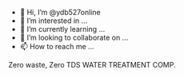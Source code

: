 - 👋 Hi, I’m @ydb527online
- 👀 I’m interested in ...
- 🌱 I’m currently learning ...
- 💞️ I’m looking to collaborate on ...
- 📫 How to reach me ...

<!---
ydb527online/ydb527online is a ✨ special ✨ repository because its `README.md` (this file) appears on your GitHub profile.
You can click the Preview link to take a look at your changes.
--->
Zero waste, Zero TDS WATER TREATMENT COMP.
